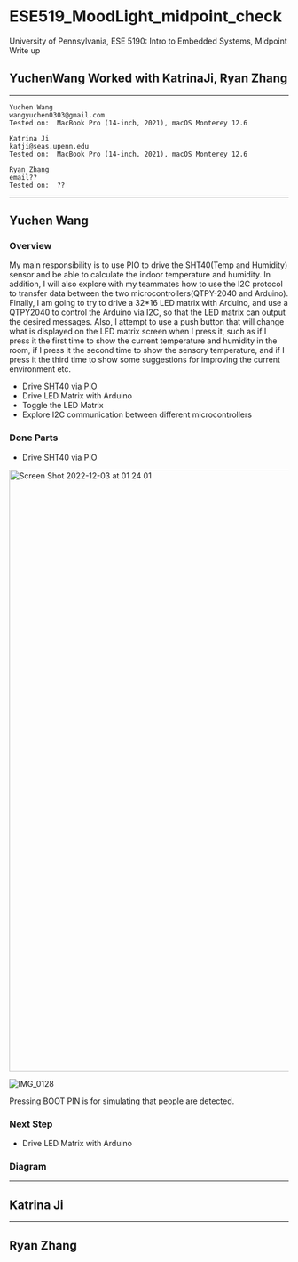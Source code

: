 # ESE519_MoodLight_midpoint_check
University of Pennsylvania, ESE 5190: Intro to Embedded Systems, Midpoint Write up

## YuchenWang Worked with KatrinaJi, Ryan Zhang

---

    Yuchen Wang
    wangyuchen0303@gmail.com
    Tested on:  MacBook Pro (14-inch, 2021), macOS Monterey 12.6
    
    Katrina Ji
    katji@seas.upenn.edu
    Tested on:  MacBook Pro (14-inch, 2021), macOS Monterey 12.6
        
    Ryan Zhang
    email??
    Tested on:  ??
    
---

## Yuchen Wang

### Overview

My main responsibility is to use PIO to drive the SHT40(Temp and Humidity) sensor and be able to calculate the indoor temperature and humidity. In addition, I will also explore with my teammates how to use the I2C protocol to transfer data between the two microcontrollers(QTPY-2040 and Arduino). Finally, I am going to try to drive a 32*16 LED matrix with Arduino, and use a QTPY2040 to control the Arduino via I2C, so that the LED matrix can output the desired messages. Also, I attempt to use a push button that will change what is displayed on the LED matrix screen when I press it, such as if I press it the first time to show the current temperature and humidity in the room, if I press it the second time to show the sensory temperature, and if I press it the third time to show some suggestions for improving the current environment etc.

- Drive SHT40 via PIO
- Drive LED Matrix with Arduino
- Toggle the LED Matrix
- Explore I2C communication between different microcontrollers

### Done Parts

- Drive SHT40 via PIO    

<img width="1082" alt="Screen Shot 2022-12-03 at 01 24 01" src="https://user-images.githubusercontent.com/105755054/205427904-cedf852a-e943-4740-8846-f1cd3dd4b8c6.png">

![IMG_0128](https://user-images.githubusercontent.com/105755054/205427931-90be43fd-b95c-46dd-99fa-9b7082613c2f.GIF)

Pressing BOOT PIN is for simulating that people are detected.

### Next Step

- Drive LED Matrix with Arduino

### Diagram

---

## Katrina Ji


---

## Ryan Zhang
